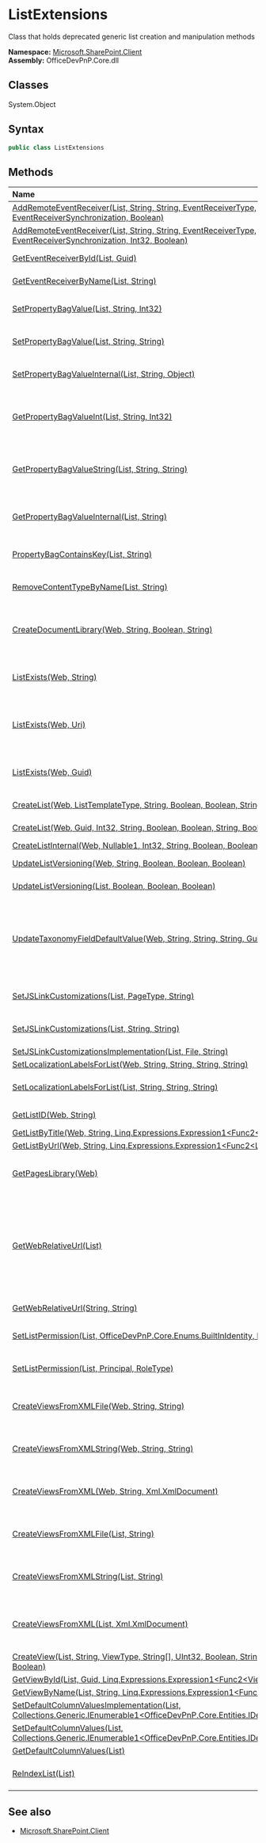 # ListExtensions
Class that holds deprecated generic list creation and manipulation methods  

**Namespace:** [Microsoft.SharePoint.Client](Microsoft.SharePoint.Client.md)  
**Assembly:** OfficeDevPnP.Core.dll  
## Classes
System.Object  
## Syntax
```C#
public class ListExtensions
```
## Methods
|**Name**|**Description**|
|:-----|:-----|
| [AddRemoteEventReceiver(List, String, String, EventReceiverType, EventReceiverSynchronization, Boolean)](ListExtensionsAddRemoteEventReceiverListStringStringEventReceiverTypeEventReceiverSynchronizationBoolean.md) | Registers a remote event receiver
| [AddRemoteEventReceiver(List, String, String, EventReceiverType, EventReceiverSynchronization, Int32, Boolean)](ListExtensionsAddRemoteEventReceiverListStringStringEventReceiverTypeEventReceiverSynchronizationInt32Boolean.md) | Registers a remote event receiver
| [GetEventReceiverById(List, Guid)](ListExtensionsGetEventReceiverByIdListGuid.md) | Returns an event receiver definition
| [GetEventReceiverByName(List, String)](ListExtensionsGetEventReceiverByNameListString.md) | Returns an event receiver definition
| [SetPropertyBagValue(List, String, Int32)](ListExtensionsSetPropertyBagValueListStringInt32.md) | Sets a key/value pair in the web property bag
| [SetPropertyBagValue(List, String, String)](ListExtensionsSetPropertyBagValueListStringString.md) | Sets a key/value pair in the list property bag
| [SetPropertyBagValueInternal(List, String, Object)](ListExtensionsSetPropertyBagValueInternalListStringObject.md) | Sets a key/value pair in the list property bag
| [GetPropertyBagValueInt(List, String, Int32)](ListExtensionsGetPropertyBagValueIntListStringInt32.md) | Get int typed property bag value. If does not contain, returns default value.
| [GetPropertyBagValueString(List, String, String)](ListExtensionsGetPropertyBagValueStringListStringString.md) | Get string typed property bag value. If does not contain, returns given default value.
| [GetPropertyBagValueInternal(List, String)](ListExtensionsGetPropertyBagValueInternalListString.md) | Type independent implementation of the property gettter.
| [PropertyBagContainsKey(List, String)](ListExtensionsPropertyBagContainsKeyListString.md) | Checks if the given property bag entry exists
| [RemoveContentTypeByName(List, String)](ListExtensionsRemoveContentTypeByNameListString.md) | Removes a content type from a list/library by name
| [CreateDocumentLibrary(Web, String, Boolean, String)](ListExtensionsCreateDocumentLibraryWebStringBooleanString.md) | Adds a document library to a web. Execute Query is called during this implementation
| [ListExists(Web, String)](ListExtensionsListExistsWebString.md) | Checks if list exists on the particular site based on the list Title property.
| [ListExists(Web, Uri)](ListExtensionsListExistsWebUri.md) | Checks if list exists on the particular site based on the list's site relative path.
| [ListExists(Web, Guid)](ListExtensionsListExistsWebGuid.md) | Checks if list exists on the particular site based on the list id property.
| [CreateList(Web, ListTemplateType, String, Boolean, Boolean, String, Boolean)](ListExtensionsCreateListWebListTemplateTypeStringBooleanBooleanStringBoolean.md) | Adds a default list to a site
| [CreateList(Web, Guid, Int32, String, Boolean, Boolean, String, Boolean)](ListExtensionsCreateListWebGuidInt32StringBooleanBooleanStringBoolean.md) | Adds a custom list to a site
| [CreateListInternal(Web, Nullable1<Guid>, Int32, String, Boolean, Boolean, String, Boolean)](ListExtensionsCreateListInternalWebNullable1<Guid>Int32StringBooleanBooleanStringBoolean.md) | 
| [UpdateListVersioning(Web, String, Boolean, Boolean, Boolean)](ListExtensionsUpdateListVersioningWebStringBooleanBooleanBoolean.md) | Enable/disable versioning on a list
| [UpdateListVersioning(List, Boolean, Boolean, Boolean)](ListExtensionsUpdateListVersioningListBooleanBooleanBoolean.md) | Enable/disable versioning on a list
| [UpdateTaxonomyFieldDefaultValue(Web, String, String, String, Guid, Guid)](ListExtensionsUpdateTaxonomyFieldDefaultValueWebStringStringStringGuidGuid.md) | Sets the default value for a managed metadata column in the specified list. This operation will not change existing items in the list
| [SetJSLinkCustomizations(List, PageType, String)](ListExtensionsSetJSLinkCustomizationsListPageTypeString.md) | Sets JS link customization for a list form
| [SetJSLinkCustomizations(List, String, String)](ListExtensionsSetJSLinkCustomizationsListStringString.md) | Sets JS link customization for a list view page
| [SetJSLinkCustomizationsImplementation(List, File, String)](ListExtensionsSetJSLinkCustomizationsImplementationListFileString.md) | 
| [SetLocalizationLabelsForList(Web, String, String, String, String)](ListExtensionsSetLocalizationLabelsForListWebStringStringStringString.md) | 
| [SetLocalizationLabelsForList(List, String, String, String)](ListExtensionsSetLocalizationLabelsForListListStringStringString.md) | Can be used to set translations for different cultures.
| [GetListID(Web, String)](ListExtensionsGetListIDWebString.md) | Returns the GUID id of a list
| [GetListByTitle(Web, String, Linq.Expressions.Expression1<Func2<List,Object>>[])](ListExtensionsGetListByTitleWebStringLinq.Expressions.Expression1<Func2<List,Object>>[].md) | 
| [GetListByUrl(Web, String, Linq.Expressions.Expression1<Func2<List,Object>>[])](ListExtensionsGetListByUrlWebStringLinq.Expressions.Expression1<Func2<List,Object>>[].md) | 
| [GetPagesLibrary(Web)](ListExtensionsGetPagesLibraryWeb.md) | Gets the publishing pages library of the web based on site language
| [GetWebRelativeUrl(List)](ListExtensionsGetWebRelativeUrlList.md) | Gets the web relative URL. Allow users to get the web relative URL of a list. This is useful when exporting lists as it can then be used as a parameter to Web.GetListByUrl().
| [GetWebRelativeUrl(String, String)](ListExtensionsGetWebRelativeUrlStringString.md) | Gets the web relative URL.
| [SetListPermission(List, OfficeDevPnP.Core.Enums.BuiltInIdentity, RoleType)](ListExtensionsSetListPermissionListOfficeDevPnP.Core.Enums.BuiltInIdentityRoleType.md) | Set custom permission to the list
| [SetListPermission(List, Principal, RoleType)](ListExtensionsSetListPermissionListPrincipalRoleType.md) | Set custom permission to the list
| [CreateViewsFromXMLFile(Web, String, String)](ListExtensionsCreateViewsFromXMLFileWebStringString.md) | Creates list views based on specific xml structure from file
| [CreateViewsFromXMLString(Web, String, String)](ListExtensionsCreateViewsFromXMLStringWebStringString.md) | Creates views based on specific xml structure from string
| [CreateViewsFromXML(Web, String, Xml.XmlDocument)](ListExtensionsCreateViewsFromXMLWebStringXml.XmlDocument.md) | Create list views based on xml structure loaded to memory
| [CreateViewsFromXMLFile(List, String)](ListExtensionsCreateViewsFromXMLFileListString.md) | Create list views based on specific xml structure in external file
| [CreateViewsFromXMLString(List, String)](ListExtensionsCreateViewsFromXMLStringListString.md) | Create list views based on specific xml structure in string
| [CreateViewsFromXML(List, Xml.XmlDocument)](ListExtensionsCreateViewsFromXMLListXml.XmlDocument.md) | Actual implementation of the view creation logic based on given xml
| [CreateView(List, String, ViewType, String[], UInt32, Boolean, String, Boolean, Boolean)](ListExtensionsCreateViewListStringViewTypeString[]UInt32BooleanStringBooleanBoolean.md) | Create view to existing list
| [GetViewById(List, Guid, Linq.Expressions.Expression1<Func2<View,Object>>[])](ListExtensionsGetViewByIdListGuidLinq.Expressions.Expression1<Func2<View,Object>>[].md) | 
| [GetViewByName(List, String, Linq.Expressions.Expression1<Func2<View,Object>>[])](ListExtensionsGetViewByNameListStringLinq.Expressions.Expression1<Func2<View,Object>>[].md) | 
| [SetDefaultColumnValuesImplementation(List, Collections.Generic.IEnumerable1<OfficeDevPnP.Core.Entities.IDefaultColumnValue>)](ListExtensionsSetDefaultColumnValuesImplementationListCollections.Generic.IEnumerable1<OfficeDevPnP.Core.Entities.IDefaultColumnValue>.md) | 
| [SetDefaultColumnValues(List, Collections.Generic.IEnumerable1<OfficeDevPnP.Core.Entities.IDefaultColumnValue>)](ListExtensionsSetDefaultColumnValuesListCollections.Generic.IEnumerable1<OfficeDevPnP.Core.Entities.IDefaultColumnValue>.md) | 
| [GetDefaultColumnValues(List)](ListExtensionsGetDefaultColumnValuesList.md) | 
| [ReIndexList(List)](ListExtensionsReIndexListList.md) | Queues a list for a full crawl the next incremental crawl
## See also
- [Microsoft.SharePoint.Client](Microsoft.SharePoint.Client.md)
